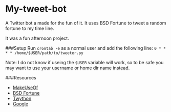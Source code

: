 My-tweet-bot
============

A Twitter bot a made for the fun of it.
It uses BSD Fortune to tweet a random fortune to my time line.

It was a fun afternoon project.

###Setup
Run `crontab -e` as a normal user and add the following line:
`0 * * * * /home/$USER/path/to/tweeter.py`

Note: I do not know if useing the `$USER` variable will work, so to be safe
you may want to use your username or home dir name instead.

###Resources
* [MakeUseOf](http://www.makeuseof.com/tag/how-to-build-a-raspberry-pi-twitter-bot/)
* [BSD Fortune](http://www.bsdfortune.com)
* [Twython](http://twython.readthedocs.org/en/latest/)
* [Google](https://google.com)
